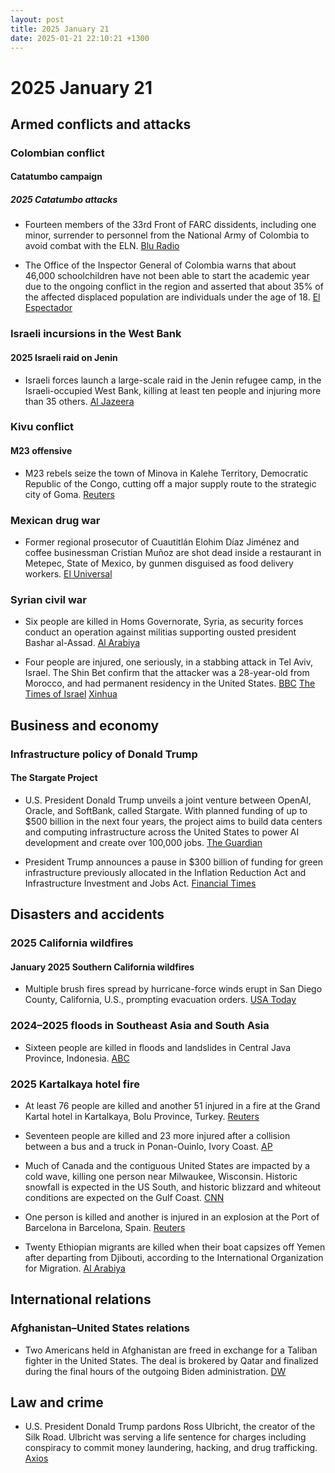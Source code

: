 ```yaml
---
layout: post
title: 2025 January 21
date: 2025-01-21 22:10:21 +1300
---
```


# 2025 January 21

## Armed conflicts and attacks

### Colombian conflict

#### Catatumbo campaign

##### 2025 Catatumbo attacks

- Fourteen members of the 33rd Front of FARC dissidents, including one minor, surrender to personnel from the National Army of Colombia to avoid combat with the ELN. [Blu Radio](https://www.bluradio.com/nacion/14-disidentes-de-las-farc-se-entregaron-en-medio-de-guerra-contra-eln-en-catatumbo-rg10)

- The Office of the Inspector General of Colombia warns that about 46,000 schoolchildren have not been able to start the academic year due to the ongoing conflict in the region and asserted that about 35% of the affected displaced population are individuals under the age of 18. [El Espectador](https://www.elespectador.com/judicial/alrededor-de-46000-ninos-se-quedaron-sin-ir-a-clase-en-el-catatumbo/)

### Israeli incursions in the West Bank

#### 2025 Israeli raid on Jenin

- Israeli forces launch a large-scale raid in the Jenin refugee camp, in the Israeli-occupied West Bank, killing at least ten people and injuring more than 35 others. [Al Jazeera](https://www.aljazeera.com/news/2025/1/21/israeli-army-launches-deadly-attack-on-jenin-refugee-camp-in-west-bank)

### Kivu conflict

#### M23 offensive

- M23 rebels seize the town of Minova in Kalehe Territory, Democratic Republic of the Congo, cutting off a major supply route to the strategic city of Goma. [Reuters](https://www.reuters.com/world/africa/congos-m23-rebels-seize-eastern-town-minova-2025-01-21/)

### Mexican drug war

- Former regional prosecutor of Cuautitlán Elohim Díaz Jiménez and coffee businessman Cristian Muñoz are shot dead inside a restaurant in Metepec, State of Mexico, by gunmen disguised as food delivery workers. [El Universal](https://www.eluniversal.com.mx/metropoli/exfiscal-regional-de-cuautitlan-es-asesinado-en-metepec/)

### Syrian civil war

- Six people are killed in Homs Governorate, Syria, as security forces conduct an operation against militias supporting ousted president Bashar al-Assad. [Al Arabiya](https://english.alarabiya.net/News/middle-east/2025/01/21/six-killed-as-syria-security-forces-launch-sweep-in-homs-province)

- Four people are injured, one seriously, in a stabbing attack in Tel Aviv, Israel. The Shin Bet confirm that the attacker was a 28-year-old from Morocco, and had permanent residency in the United States. [BBC](https://www.bbc.com/news/articles/cp8qv8gz1m3o) [The Times of Israel](https://www.timesofisrael.com/liveblog_entry/one-seriously-wounded-in-suspected-tel-aviv-stabbing-attack-medics/) [Xinhua](https://english.news.cn/20250122/ba124e01edd14f35a96912817adf637a/c.html)

## Business and economy

### Infrastructure policy of Donald Trump

#### The Stargate Project

- U.S. President Donald Trump unveils a joint venture between OpenAI, Oracle, and SoftBank, called Stargate. With planned funding of up to $500 billion in the next four years, the project aims to build data centers and computing infrastructure across the United States to power AI development and create over 100,000 jobs. [The Guardian](https://www.theguardian.com/technology/2025/jan/22/trump-ai-investment-tech-ceos)

- President Trump announces a pause in $300 billion of funding for green infrastructure previously allocated in the Inflation Reduction Act and Infrastructure Investment and Jobs Act. [Financial Times](https://www.ft.com/content/fcaf50dc-6779-44d2-a7fa-264df798a4c1)

## Disasters and accidents

### 2025 California wildfires

#### January 2025 Southern California wildfires

- Multiple brush fires spread by hurricane-force winds erupt in San Diego County, California, U.S., prompting evacuation orders. [USA Today](https://www.usatoday.com/story/news/nation/2025/01/21/california-wildfires-san-diego-los-angeles/77844651007/)

### 2024–2025 floods in Southeast Asia and South Asia

- Sixteen people are killed in floods and landslides in Central Java Province, Indonesia. [ABC](https://abcnews.go.com/International/wireStory/landslides-flash-floods-indonesias-java-island-leave-16-117929532)

### 2025 Kartalkaya hotel fire

- At least 76 people are killed and another 51 injured in a fire at the Grand Kartal hotel in Kartalkaya, Bolu Province, Turkey. [Reuters](https://www.reuters.com/world/middle-east/six-dead-31-injured-ski-resort-hotel-fire-turkey-state-broadcaster-says-2025-01-21/)

- Seventeen people are killed and 23 more injured after a collision between a bus and a truck in Ponan-Ouinlo, Ivory Coast. [AP](https://apnews.com/article/ivory-coast-crash-ponan-ouinlo-f357f4bff556a9802c21834f005e5363)

- Much of Canada and the contiguous United States are impacted by a cold wave, killing one person near Milwaukee, Wisconsin. Historic snowfall is expected in the US South, and historic blizzard and whiteout conditions are expected on the Gulf Coast. [CNN](https://www.cnn.com/2025/01/21/weather/winter-storm-south-tuesday-hnk/index.html)

- One person is killed and another is injured in an explosion at the Port of Barcelona in Barcelona, Spain. [Reuters](https://www.reuters.com/world/europe/blast-spains-barcelona-port-kills-one-person-emergency-services-say-2025-01-21/)

- Twenty Ethiopian migrants are killed when their boat capsizes off Yemen after departing from Djibouti, according to the International Organization for Migration. [Al Arabiya](https://english.alarabiya.net/News/middle-east/2025/01/21/boat-capsized-off-yemen-killing-20-ethiopian-migrants-iom-says)

## International relations

### Afghanistan–United States relations

- Two Americans held in Afghanistan are freed in exchange for a Taliban fighter in the United States. The deal is brokered by Qatar and finalized during the final hours of the outgoing Biden administration. [DW](https://www.dw.com/en/taliban-say-2-americans-released-in-prisoner-swap/a-71357642)

## Law and crime

- U.S. President Donald Trump pardons Ross Ulbricht, the creator of the Silk Road. Ulbricht was serving a life sentence for charges including conspiracy to commit money laundering, hacking, and drug trafficking. [Axios](https://www.axios.com/2025/01/22/trump-ross-ulbricht-silk-road)